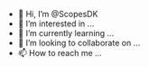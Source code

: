 - 👋 Hi, I’m @ScopesDK
- 👀 I’m interested in ...
- 🌱 I’m currently learning ...
- 💞️ I’m looking to collaborate on ...
- 📫 How to reach me ...

<!---
ScopesDK/ScopesDK is a ✨ special ✨ repository because its `README.md` (this file) appears on your GitHub profile.
You can click the Preview link to take a look at your changes.
--->
